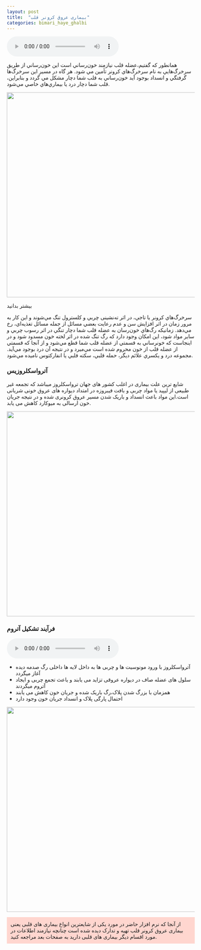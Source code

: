 ```yaml
---
layout: post
title:  "بیماری عروق کرونر قلب"
categories: bimari_haye_ghalbi
---
```


<audio controls>
  <source src="{{ site.baseurl }}/voice/horse.mp3" type="audio/mpeg">
  
  مرورگر شما از پخش فایل های چند رسانه ای پشتیبانی نمیکند.
  
</audio>

همانطور كه گفتيم،عضله قلب نيازمند خون‌رساني است اين خون‌رساني از طريق سرخرگ‌هايي به نام سرخرگ‌هاي كرونر تأمين مي شود. هر گاه در مسير اين سرخرگ‌ها گرفتگي و انسداد بوجود آيد خون‌رساني به قلب شما دچار مشكل مي گردد و بنابراين، قلب شما دچار درد يا بيماري‌هاي خاصي مي‌شود. 

<img src="{{ site.baseurl }}/images/Atrom1.jpeg" style="display: block;
margin-left: auto;
margin-right: auto;
width: 550px;
height: 550px;">

<p onclick='document.getElementById("more-1").style="display:block;";
 this.style="display:none;";'
 id="more-button"> بیشتر بدانید </p>
 
 <div id="more-1" class="more">
سرخرگ‌هاي كرونر يا تاجي، در اثر ته‌نشينی چربي و كلسترول تنگ مي‌شوند و اين كار به مرور زمان در اثر افزايش سن و عدم رعايت بعضي مسائل از جمله مسائل تغذيه‌اي، رخ مي‌دهد. زمانيكه رگ‌هاي خون‌رسان به عضله قلب شما دچار تنگي در اثر رسوب چربي و ساير مواد شود، اين امكان وجود دارد كه رگ تنگ شده در اثر لخته خون مسدود ‌شود و در اينجاست كه خونرساني به قسمتي از عضله قلب شما قطع مي‌شود و از آنجا كه قسمتي از عضله قلب از خون محروم شده است مي‌ميرد و در نتيجه آن درد بوجود مي‌آيد. مجموعه درد و يكسري علائم ديگر، حمله قلبي، سكته قلبي يا انفاركتوس  ناميده مي‌شود. 
</div>

<h3>آترواسکلروزیس</h3>
شایع ترین علت بیماری در اغلب کشور های جهان ترواسکلروز میباشد که تجمعه غیر طبیعی از لیپید یا مواد چربی و بافت فیبروزه در امتداد  دیواره های عروق خونی شریانی است.این مواد باعث انسداد و باریک شدن مسیر عروق کرونری شده و در نتیجه جریان خون ارسالی به میوکارد کاهش می یابد.

<img src="{{ site.baseurl }}/images/atherosclerosis.jpg" style="display: block;
margin-left: auto;
margin-right: auto;
width: 550px;
height: 550px;">

### فرآیند تشکیل آتروم

<audio controls>
  <source src="{{ site.baseurl }}/voice/horse.mp3" type="audio/mpeg">
  
  مرورگر شما از پخش فایل های چند رسانه ای پشتیبانی نمیکند.
  
</audio>

- آترواسکلروز با ورود مونوسیت ها و چربی ها به داخل لایه ها داخلی رگ صدمه دیده آغاز میگردد
- سلول های عضله صاف در دیواره عروقی تزاید می یابند و یاعث تجمع چربی و ایجاد آتروم میگردند
- همزمان با بزرگ شدن پلاک،رگ باریک شده و جریان خون کاهش می یابند
- احتمال پارگی پلاک و انسداد جریان خون وجود دارد

<img src="{{ site.baseurl }}/images/Atrom2.jpg" style="display: block;
margin-left: auto;
margin-right: auto;
width: 550px;
height: 550px;">

<p style="background-color:#FFD6CF;padding:10px;">
از آنجا که نرم افزار حاضر در مورد یکی از شایعترین انواع بیماری های قلبی یعنی بیماری عروق کرونر قلب تهیه و تدارک دیده شده است چنانچه نیازمند اطلاعات در مورد اقسام دیگر بیماری های قلبی دارید به صفحات بعد مراجعه کنید.
</p>